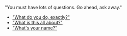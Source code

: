 "You must have lots of questions. Go ahead, ask away."

- ["What do you do, exactly?"](job)
- ["What is this all about?"](about)
- ["What's your name?"](introduce)
